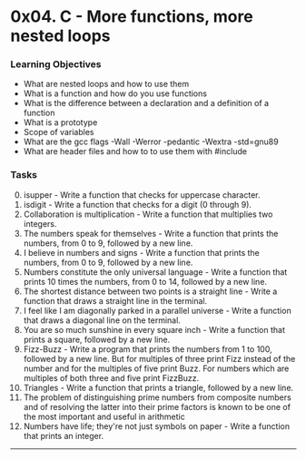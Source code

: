# 0x04. C - More functions, more nested loops
### Learning Objectives
- What are nested loops and how to use them
- What is a function and how do you use functions
- What is the difference between a declaration and a definition of a function
- What is a prototype
- Scope of variables
- What are the gcc flags -Wall -Werror -pedantic -Wextra -std=gnu89
- What are header files and how to to use them with #include

### Tasks
0. isupper - Write a function that checks for uppercase character.
1. isdigit - Write a function that checks for a digit (0 through 9).
2. Collaboration is multiplication - Write a function that multiplies two integers.
3. The numbers speak for themselves - Write a function that prints the numbers, from 0 to 9, followed by a new line.
4. I believe in numbers and signs - Write a function that prints the numbers, from 0 to 9, followed by a new line.
5. Numbers constitute the only universal language - Write a function that prints 10 times the numbers, from 0 to 14, followed by a new line.
6. The shortest distance between two points is a straight line - Write a function that draws a straight line in the terminal.
7. I feel like I am diagonally parked in a parallel universe - Write a function that draws a diagonal line on the terminal.
8. You are so much sunshine in every square inch - Write a function that prints a square, followed by a new line.
9. Fizz-Buzz - Write a program that prints the numbers from 1 to 100, followed by a new line. But for multiples of three print Fizz instead of the number and for the multiples of five print Buzz. For numbers which are multiples of both three and five print FizzBuzz.
10. Triangles - Write a function that prints a triangle, followed by a new line.
11. The problem of distinguishing prime numbers from composite numbers and of resolving the latter into their prime factors is known to be one of the most important and useful in arithmetic
12. Numbers have life; they're not just symbols on paper - Write a function that prints an integer.
----
